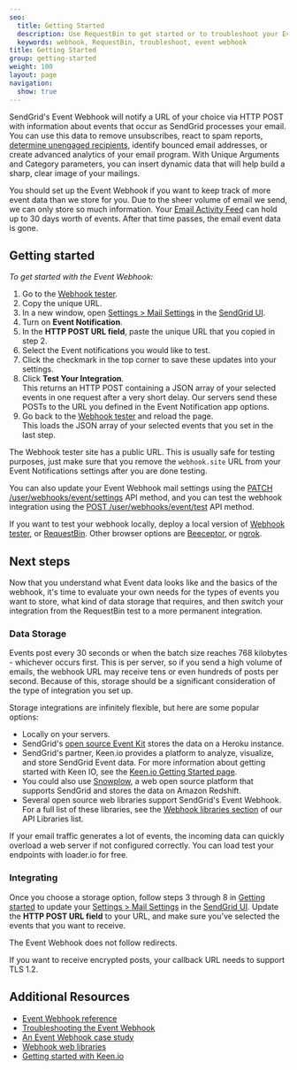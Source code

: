 ```yaml
---
seo:
  title: Getting Started
  description: Use RequestBin to get started or to troubleshoot your Event Webhook.
  keywords: webhook, RequestBin, troubleshoot, event webhook
title: Getting Started
group: getting-started
weight: 100
layout: page
navigation:
  show: true
---
```


SendGrid's Event Webhook will notify a URL of your choice via HTTP POST with information about events that occur as SendGrid processes your email. You can use this data to remove unsubscribes, react to spam reports, [determine unengaged recipients](https://sendgrid.com/blog/infer-engagement-with-the-event-api/), identify bounced email addresses, or create advanced analytics of your email program. With Unique Arguments and Category parameters, you can insert dynamic data that will help build a sharp, clear image of your mailings.

You should set up the Event Webhook if you want to keep track of more event data than we store for you. Due to the sheer volume of email we send, we can only store so much information. Your [Email Activity Feed]({{root_url}}/help-support/analytics-and-reporting/email-activity-feed/) can hold up to 30 days worth of events. After that time passes, the email event data is gone.

## 	Getting started

*To get started with the Event Webhook:*

1. Go to the [Webhook tester](https://webhook.site/).
1. Copy the unique URL.
1. In a new window, open [Settings > Mail Settings](https://app.sendgrid.com/settings/mail_settings) in the [SendGrid UI](https://app.sendgrid.com).
1. Turn on **Event Notification**.
1. In the **HTTP POST URL field**, paste the unique URL that you copied in step 2.
1. Select the Event notifications you would like to test.
1. Click the checkmark in the top corner to save these updates into your settings.
1. Click **Test Your Integration**.
    <br> This returns an HTTP POST containing a JSON array of your selected events in one request after a very short delay. Our servers send these POSTs to the URL you defined in the Event Notification app options.
1. Go back to the [Webhook tester](https://webhook.site/) and reload the page.
     <br> This loads the JSON array of your selected events that you set in the last step.

<call-out type="warning">

The Webhook tester site has a public URL. This is usually safe for testing purposes, just make sure that you remove the `webhook.site` URL from your Event Notifications settings after you are done testing.

</call-out>

<call-out>

You can also update your Event Webhook mail settings using the [PATCH /user/webhooks/event/settings](https://sendgrid.api-docs.io/v3.0/webhooks/update-event-notification-settings) API method, and you can test the webhook integration using the [POST /user/webhooks/event/test](https://sendgrid.api-docs.io/v3.0/webhooks/test-event-notification-settings) API method.

</call-out>

<call-out>

If you want to test your webhook locally, deploy a local version of [Webhook tester](https://github.com/fredsted/webhook.site), or [RequestBin](https://github.com/Runscope/requestbin#readme). Other browser options are [Beeceptor](https://beeceptor.com), or [ngrok](https://ngrok.com/).

</call-out>

## 	Next steps

Now that you understand what Event data looks like and the basics of the webhook, it's time to evaluate your own needs for the types of events you want to store, what kind of data storage that requires, and then switch your integration from the RequestBin test to a more permanent integration.

 ### 	Data Storage

Events post every 30 seconds or when the batch size reaches 768 kilobytes - whichever occurs first. This is per server, so if you send a high volume of emails, the webhook URL may receive tens or even hundreds of posts per second. Because of this, storage should be a significant consideration of the type of integration you set up.

Storage integrations are infinitely flexible, but here are some popular options:

- Locally on your servers.
- SendGrid's [open source Event Kit](https://github.com/sendgrid/eventkit-rails) stores the data on a Heroku instance.
- SendGrid's partner, Keen.io provides a platform to analyze, visualize, and store SendGrid Event data. For more information about getting started with Keen IO, see the [Keen.io Getting Started page](https://sendgrid.com/docs/help-and-support/analytics-and-reporting/tracking-data-with-keen-io).
- You could also use [Snowplow](https://github.com/snowplow/snowplow/wiki/SendGrid-webhook-setup), a web open source platform that supports SendGrid and stores the data on Amazon Redshift.
- Several open source web libraries support SendGrid's Event Webhook. For a full list of these libraries, see the [Webhook libraries section]({{root_url}}/for-developers/sending-email/libraries/) of our API Libraries list.

<call-out type="warning">

If your email traffic generates a lot of events, the incoming data can quickly overload a web server if not configured correctly. You can load test your endpoints with loader.io for free.

</call-out>

 ### 	Integrating

Once you choose a storage option, follow steps 3 through 8 in [Getting started](#-Getting-started]) to update your [Settings > Mail Settings](https://app.sendgrid.com/settings/mail_settings) in the [SendGrid UI](https://app.sendgrid.com). Update the **HTTP POST URL field** to your URL, and make sure you've selected the events that you want to receive.

The Event Webhook does not follow redirects.

If you want to receive encrypted posts, your callback URL needs to support TLS 1.2.

## 	Additional Resources

- [Event Webhook reference]({{root_url}}/for-developers/tracking-events/event/)
- [Troubleshooting the Event Webhook]({{root_url}}/for-developers/tracking-events/troubleshooting/)
- [An Event Webhook case study](https://sendgrid.com/blog/leveraging-sendgrids-event-api/)
- [Webhook web libraries]({{root_url}}/for-developers/sending-email/libraries/)
- [Getting started with Keen.io](https://sendgrid.com/docs/help-and-support/analytics-and-reporting/tracking-data-with-keen-io/)
